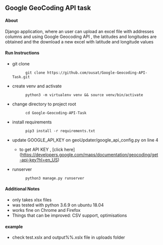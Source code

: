 ## Google GeoCoding API task

#### About
Django application, where an user can upload an excel file with addresses columns and using Google Geocoding API , the latitudes and longitudes are obtained and the download a new excel with latitude and longitude values

#### Run Instructions

- git clone

            git clone https://github.com/ousat/Google-Geocoding-API-Task.git
     
- create venv and activate 

            python3 -m virtualenv venv && source venv/bin/activate
    
- change directory to project root

            cd Google-Geocoding-API-Task

- install requirements

            pip3 install -r requirements.txt

- update GOOGLE_API_KEY on geoUpdater/google_api_config.py on line 4

    - to get API KEY , [click here] (https://developers.google.com/maps/documentation/geocoding/get-api-key?hl=en_US)

- runserver 

            python3 manage.py runserver

#### Additional Notes
- only takes xlsx files 
- was tested with python 3.6.9 on ubuntu 18.04
- works fine on Chrome and Firefox
- Things that can be improved: CSV support, optimisations

#### example 
- check test.xslx and output%%.xslx file in uploads folder


